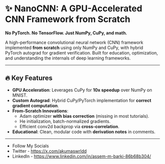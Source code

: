 # ✨ NanoCNN: A GPU-Accelerated CNN Framework from Scratch  

**No PyTorch. No TensorFlow. Just NumPy, CuPy, and math.**  

A high-performance convolutional neural network (CNN) framework implemented **from scratch** using only NumPy and CuPy, with hybrid PyTorch autograd for gradient verification. Built for education, optimization, and understanding the internals of deep learning frameworks.   

---

## 🔥 Key Features  
- **GPU Acceleration**: Leverages CuPy for **10x speedup** over NumPy on MNIST.  
- **Custom Autograd**: Hybrid CuPy/PyTorch implementation for **correct gradient computation**.  
- **From-Scratch Innovations**:  
  - Adam optimizer **with bias correction** (missing in most tutorials).  
  - He initialization, batch-normalized gradients.  
  - Efficient conv2d backprop via **cross-correlation**.  
- **Educational**: Clean, modular code with **derivation notes** in comments.  

---

- Follow My Socials
- Twitter - https://x.com/akumaswrldd
- LinkedIn - https://www.linkedin.com/in/assem-m-barki-86b68b304/
